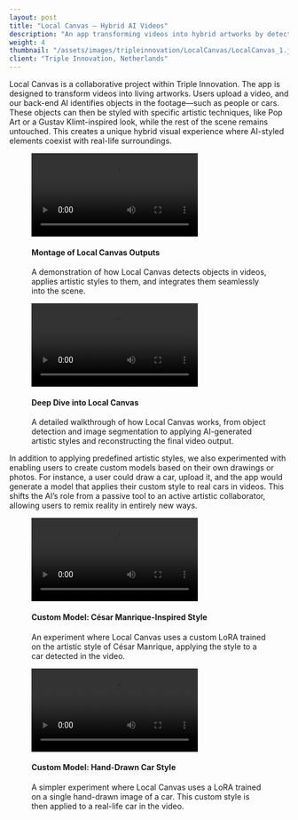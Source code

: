 ```yaml
---
layout: post
title: "Local Canvas – Hybrid AI Videos"
description: "An app transforming videos into hybrid artworks by detecting objects and applying artistic styles through AI."
weight: 4
thumbnail: "/assets/images/tripleinnovation/LocalCanvas/LocalCanvas_1.jpg"
client: "Triple Innovation, Netherlands"
---
```


Local Canvas is a collaborative project within Triple Innovation. The app is designed to transform videos into living artworks. Users upload a video, and our back-end AI identifies objects in the footage—such as people or cars. These objects can then be styled with specific artistic techniques, like Pop Art or a Gustav Klimt-inspired look, while the rest of the scene remains untouched. This creates a unique hybrid visual experience where AI-styled elements coexist with real-life surroundings.

<figure class="figure-full">
  <video controls crossorigin playsinline>
    <source src="/assets/images/tripleinnovation/LocalCanvas/LocalCanvas_4_1080.mp4" type="video/mp4">
  </video>
  <figcaption>
    <h4>Montage of Local Canvas Outputs</h4>
    <p>
      A demonstration of how Local Canvas detects objects in videos, applies artistic styles to them, and integrates them seamlessly into the scene.
    </p>
  </figcaption>
</figure>

<figure class="figure-full">
  <video controls crossorigin playsinline>
    <source src="/assets/images/tripleinnovation/LocalCanvas/LocalCanvas_5_1080.mp4" type="video/mp4">
  </video>
  <figcaption>
    <h4>Deep Dive into Local Canvas</h4>
    <p>
      A detailed walkthrough of how Local Canvas works, from object detection and image segmentation to applying AI-generated artistic styles and reconstructing the final video output.
    </p>
  </figcaption>
</figure>

In addition to applying predefined artistic styles, we also experimented with enabling users to create custom models based on their own drawings or photos. For instance, a user could draw a car, upload it, and the app would generate a model that applies their custom style to real cars in videos. This shifts the AI’s role from a passive tool to an active artistic collaborator, allowing users to remix reality in entirely new ways.

<figure class="figure-full">
  <video controls crossorigin playsinline>
    <source src="/assets/images/tripleinnovation/LocalCanvas/LocalCanvas_2_1080.mp4" type="video/mp4">
  </video>
  <figcaption>
    <h4>Custom Model: César Manrique-Inspired Style</h4>
    <p>
      An experiment where Local Canvas uses a custom LoRA trained on the artistic style of César Manrique, applying the style to a car detected in the video.
    </p>
  </figcaption>
</figure>

<figure class="figure-full">
  <video controls crossorigin playsinline>
    <source src="/assets/images/tripleinnovation/LocalCanvas/LocalCanvas_3_1080.mp4" type="video/mp4">
  </video>
  <figcaption>
    <h4>Custom Model: Hand-Drawn Car Style</h4>
    <p>
      A simpler experiment where Local Canvas uses a LoRA trained on a single hand-drawn image of a car. This custom style is then applied to a real-life car in the video.
    </p>
  </figcaption>
</figure>